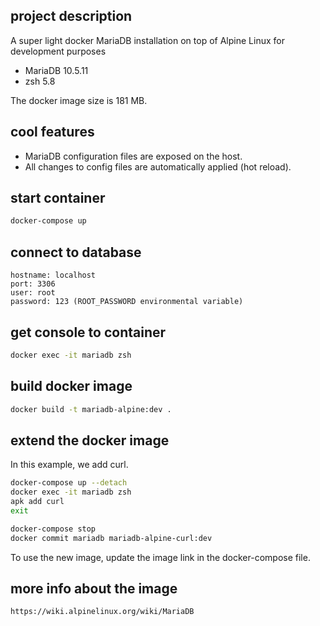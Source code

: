 ## project description

A super light docker MariaDB installation on top of Alpine Linux for development purposes

- MariaDB 10.5.11
- zsh 5.8

The docker image size is 181 MB.

## cool features

- MariaDB configuration files are exposed on the host.
- All changes to config files are automatically applied (hot reload).

## start container

```sh
docker-compose up
```

## connect to database

```
hostname: localhost
port: 3306
user: root
password: 123 (ROOT_PASSWORD environmental variable)
```

## get console to container

```sh
docker exec -it mariadb zsh
```

## build docker image

```sh
docker build -t mariadb-alpine:dev .
```

## extend the docker image

In this example, we add curl.

```sh
docker-compose up --detach
docker exec -it mariadb zsh
apk add curl
exit

docker-compose stop
docker commit mariadb mariadb-alpine-curl:dev
```

To use the new image, update the image link in the docker-compose file.

## more info about the image

    https://wiki.alpinelinux.org/wiki/MariaDB
